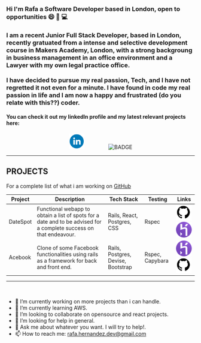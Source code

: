 ### Hi I'm Rafa a Software Developer based in London, open to opportunities 😄 :wave: :computer:
<h3 align="justified"> I am a recent Junior Full Stack Developer, based in London, recently gratuated from a intense and selective development course in Makers Academy, London, with a strong backgroung in business management in an office environment and a Lawyer with my own legal practice office.<br><br> I have decided to pursue my real passion, Tech, and I have not regretted it not even for a minute. I have found in code my real passion in life and I am now a happy and frustrated (do you relate with this??) coder. </h3>

<h4>You can check it out my linkedIn profile and my latest relevant projects here:</h4>

<p align="center">
  <a href="https://www.linkedin.com/in/rafael-hernandez-82705baa/">
    <img src="./images/Linkedin_Logo.png" alt="linkedin" hspace="30" height="42" width="42"></a>
  <img src="https://img.shields.io/badge/Ready-for%20Develop!-blue" alt="BADGE" hspace="30">
</p>

***

## PROJECTS
For a complete list of what i am working on [GitHub](https://github.com/rafahg)


Project | Description | Tech Stack | Testing | Links
--- | --- | --- | --- | ---
DateSpot | Functional webapp to obtain a list of spots for a date and to be advised for a complete success on that endeavour. | Rails, React, Postgres, CSS | Rspec | <a href="https://github.com/rafahg/travel-final-project"><img alt="github" src="./images/Github_Logo.png" height="42" width="42"></a><a href="https://datespot-app.herokuapp.com/"><img alt="heroku" src="./images/Heroku_Logo.png" height="42" width="42"> </a>
Acebook | Clone of some Facebook functionalities using rails as a framework for back and front end. | Rails, Postgres, Devise, Bootstrap | Rspec, Capybara | <a href="https://the-undefined-method.herokuapp.com/users/sign_in"><img alt="heroku" src="./images/Heroku_Logo.png" height="42" width="42"> </a><a href="https://github.com/rafahg/acebook-theUndefinedMethod"><img alt="github" src="./images/Github_Logo.png" height="42" width="42"> </a>
***

<br>

- 🔭 I’m currently working on more projects than i can handle.
- 🌱 I’m currently learning AWS.
- 👯 I’m looking to collaborate on opensource and react projects.
- 🤔 I’m looking for help in general.
- 💬 Ask me about whatever you want. I will try to help!.
- 📫 How to reach me: rafa.hernandez.dev@gmail.com  
